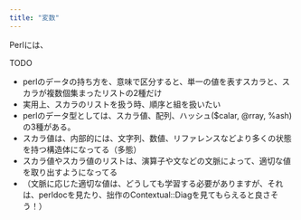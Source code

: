 ```yaml
---
title: "変数"
---
```


Perlには、

TODO

- perlのデータの持ち方を、意味で区分すると、単一の値を表すスカラと、スカラが複数個集まったリストの2種だけ
- 実用上、スカラのリストを扱う時、順序と組を扱いたい
- perlのデータ型としては、スカラ値、配列、ハッシュ($calar, @rray, %ash)の3種がある。
- スカラ値は、内部的には、文字列、数値、リファレンスなどより多くの状態を持つ構造体になってる（多態）
- スカラ値やスカラ値のリストは、演算子や文などの文脈によって、適切な値を取り出すようになってる
- （文脈に応じた適切な値は、どうしても学習する必要がありますが、それは、perldocを見たり、拙作のContextual::Diagを見てもらえると良さそう！）
